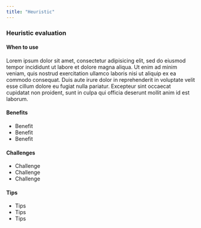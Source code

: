 ```yaml
---
title: "Heuristic"
---
```


<div class="pl-pattern">

<h3>Heuristic evaluation</h3>

#### When to use

Lorem ipsum dolor sit amet, consectetur adipisicing elit, sed do eiusmod
tempor incididunt ut labore et dolore magna aliqua. Ut enim ad minim veniam,
quis nostrud exercitation ullamco laboris nisi ut aliquip ex ea commodo
consequat. Duis aute irure dolor in reprehenderit in voluptate velit esse
cillum dolore eu fugiat nulla pariatur. Excepteur sint occaecat cupidatat non
proident, sunt in culpa qui officia deserunt mollit anim id est laborum.

#### Benefits
* Benefit
* Benefit
* Benefit

#### Challenges
* Challenge
* Challenge
* Challenge

#### Tips
* Tips
* Tips
* Tips

<br>
</div>
